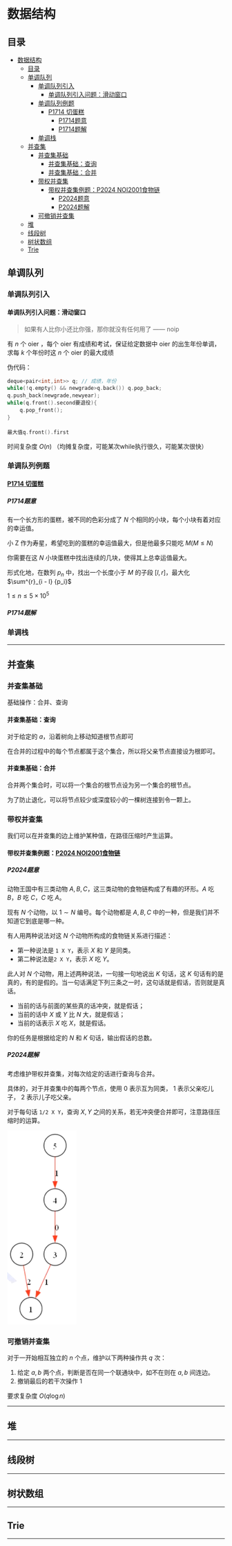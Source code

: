 # 数据结构

## 目录

- [数据结构](#数据结构)
  - [目录](#目录)
  - [单调队列](#单调队列)
    - [单调队列引入](#单调队列引入)
      - [单调队列引入问题：滑动窗口](#单调队列引入问题滑动窗口)
    - [单调队列例题](#单调队列例题)
      - [P1714 切蛋糕](#p1714-切蛋糕)
        - [P1714题意](#p1714题意)
        - [P1714题解](#p1714题解)
    - [单调栈](#单调栈)
  - [并查集](#并查集)
    - [并查集基础](#并查集基础)
      - [并查集基础：查询](#并查集基础查询)
      - [并查集基础：合并](#并查集基础合并)
    - [带权并查集](#带权并查集)
      - [带权并查集例题：P2024 NOI2001食物链](#带权并查集例题p2024-noi2001食物链)
        - [P2024题意](#p2024题意)
        - [P2024题解](#p2024题解)
    - [可撤销并查集](#可撤销并查集)
  - [堆](#堆)
  - [线段树](#线段树)
  - [树状数组](#树状数组)
  - [Trie](#trie)

## 单调队列

### 单调队列引入

#### 单调队列引入问题：滑动窗口

> 如果有人比你小还比你强，那你就没有任何用了 —— noip

有 $n$ 个 oier ，每个 oier 有成绩和考试，保证给定数据中 oier 的出生年份单调，求每 $k$ 个年份时这 $n$ 个 oier 的最大成绩

伪代码：

```cpp
deque<pair<int,int>> q; // 成绩，年份
while(!q.empty() && newgrade>q.back()) q.pop_back;
q.push_back(newgrade,newyear);
while(q.front().second要退役){
    q.pop_front();
}

最大值q.front().first
```

时间复杂度 $O(n)$ （均摊复杂度，可能某次while执行很久，可能某次很快）

### 单调队列例题

#### [P1714 切蛋糕](https://www.luogu.com.cn/problem/P1714)

##### P1714题意

有一个长方形的蛋糕，被不同的色彩分成了 $N$ 个相同的小块，每个小块有着对应的幸运值。

小 Z 作为寿星，希望吃到的蛋糕的幸运值最大，但是他最多只能吃 $M (M \le N)$

你需要在这 $N$ 小块蛋糕中找出连续的几块，使得其上总幸运值最大。

形式化地，在数列 ${p_n}$ 中，找出一个长度小于 $M$ 的子段 $[l, r]$，最大化 $\sum^{r}_{i - l} {p_i}$

$1 \le n \le 5 \times 10^5$

##### P1714题解

### 单调栈

---

## 并查集

### 并查集基础

基础操作：合并、查询

#### 并查集基础：查询

对于给定的 $a$，沿着树向上移动知道根节点即可

在合并的过程中的每个节点都属于这个集合，所以将父亲节点直接设为根即可。

#### 并查集基础：合并

合并两个集合时，可以将一个集合的根节点设为另一个集合的根节点。

为了防止退化，可以将节点较少或深度较小的一棵树连接到令一颗上。

### 带权并查集

我们可以在并查集的边上维护某种值，在路径压缩时产生运算。

#### 带权并查集例题：[P2024 NOI2001食物链](https://www.luogu.com.cn/problem/P2024)

##### P2024题意

动物王国中有三类动物 $A,B,C$，这三类动物的食物链构成了有趣的环形。$A$ 吃 $B$，$B$ 吃 $C$，$C$ 吃 $A$。

现有 $N$ 个动物，以 $1 \sim N$ 编号。每个动物都是 $A,B,C$ 中的一种，但是我们并不知道它到底是哪一种。

有人用两种说法对这 $N$ 个动物所构成的食物链关系进行描述：

- 第一种说法是 `1 X Y`，表示 $X$ 和 $Y$ 是同类。
- 第二种说法是`2 X Y`，表示 $X$ 吃 $Y$。

此人对 $N$ 个动物，用上述两种说法，一句接一句地说出 $K$ 句话，这 $K$ 句话有的是真的，有的是假的。当一句话满足下列三条之一时，这句话就是假话，否则就是真话。

- 当前的话与前面的某些真的话冲突，就是假话；
- 当前的话中 $X$ 或 $Y$ 比 $N$ 大，就是假话；
- 当前的话表示 $X$ 吃 $X$，就是假话。

你的任务是根据给定的 $N$ 和 $K$ 句话，输出假话的总数。

##### P2024题解

考虑维护带权并查集，对每次给定的话进行查询与合并。

具体的，对于并查集中的每两个节点，使用 $0$ 表示互为同类， $1$ 表示父亲吃儿子， $2$ 表示儿子吃父亲。

对于每句话 `1/2 X Y`，查询 $X, Y$ 之间的关系，若无冲突便合并即可，注意路径压缩时的运算。

![alt text](image.png)

### 可撤销并查集

对于一开始相互独立的 $n$ 个点，维护以下两种操作共 $q$ 次：

1. 给定 $a, b$ 两个点，判断是否在同一个联通块中，如不在则在 $a, b$ 间连边。
2. 撤销最后的若干次操作 $1$

要求复杂度 $O(q \log n)$

---

## 堆

---

## 线段树

---

## 树状数组

---

## Trie

---
